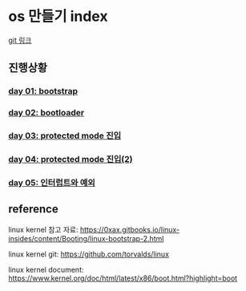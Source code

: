 # os 만들기 index

[git 링크](https://github.com/NoelBird/os-making)

## 진행상황

### [day 01: bootstrap](01.md)

### [day 02: bootloader](02.md)

### [day 03: protected mode 진입](03.md)

### [day 04: protected mode 진입(2)](04.md)

### [day 05: 인터럽트와 예외](05.md)



## reference

linux kernel 참고 자료: https://0xax.gitbooks.io/linux-insides/content/Booting/linux-bootstrap-2.html

linux kernel git: https://github.com/torvalds/linux

linux kernel document: https://www.kernel.org/doc/html/latest/x86/boot.html?highlight=boot

